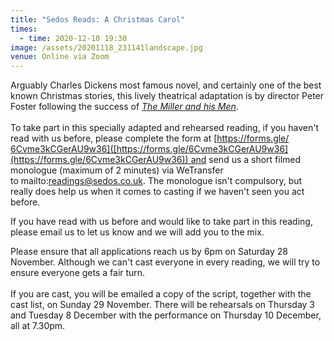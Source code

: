 ```yaml
---
title: "Sedos Reads: A Christmas Carol"
times:
  - time: 2020-12-10 19:30
image: /assets/20201118_231141landscape.jpg
venue: Online via Zoom
---
```

Arguably Charles Dickens most famous novel, and certainly one of the best known Christmas stories, this lively theatrical adaptation is by director Peter Foster following the success of *[The Miller and his Men](https://sedos.co.uk/news/2020-11-05-the-miller-and-his-men-cast-announced)*. \
\
To take part in this specially adapted and rehearsed reading, if you haven't read with us before, please complete the form at [https://forms.gle/​6Cvme3kCGerAU9w36]([https://forms.gle/​6Cvme3kCGerAU9w36](https://forms.gle/6Cvme3kCGerAU9w36)) and send us a short filmed monologue (maximum of 2 minutes) via WeTransfer to mailto:readings@sedos.co.uk. The monologue isn't compulsory, but really does help us when it comes to casting if we haven't seen you act before.

If you have read with us before and would like to take part in this reading, please email us to let us know and we will add you to the mix. 

Please ensure that all applications reach us by 6pm on Saturday 28 November. Although we can't cast everyone in every reading, we will try to ensure everyone gets a fair turn. \
\
If you are cast, you will be emailed a copy of the script, together with the cast list, on Sunday 29 November. There will be rehearsals on Thursday 3 and Tuesday 8 December with the performance on Thursday 10 December, all at 7.30pm.